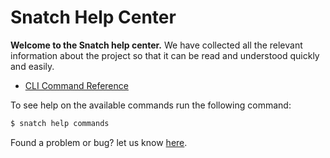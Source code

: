 # Snatch Help Center

**Welcome to the Snatch help center.** We have collected all the relevant information about the project so that it can be read and understood quickly and easily.

* [CLI Command Reference](./commands.md)

To see help on the available commands run the following command:
```bash
$ snatch help commands
```

Found a problem or bug? let us know [here](https://github.com/FJRG2007/snatch/issues).
